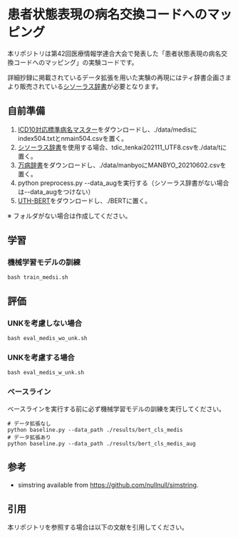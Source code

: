 # 患者状態表現の病名交換コードへのマッピング

本リポジトリは第42回医療情報学連合大会で発表した「患者状態表現の病名交換コードへのマッピング」の実験コードです。

詳細抄録に掲載されているデータ拡張を用いた実験の再現にはティ辞書企画さまより販売されている[シソーラス辞書](https://www.tdic.co.jp/)が必要となります。

## 自前準備 

1. [ICD10対応標準病名マスター](http://www2.medis.or.jp/stdcd/byomei/index.html)をダウンロードし、./data/medisにindex504.txtとnmain504.csvを置く。
2. [シソーラス辞書](https://www.tdic.co.jp/)を使用する場合、tdic_tenkai202111_UTF8.csvを./data/tに置く。
3. [万病辞書](http://sociocom.jp/~data/2018-manbyo/index.html)をダウンロードし、./data/manbyoにMANBYO_20210602.csvを置く。
4. python preprocess.py --data_augを実行する（シソーラス辞書がない場合は--data_augをつけない）
5. [UTH-BERT](https://ai-health.m.u-tokyo.ac.jp/home/research/uth-bert)をダウンロードし、./BERTに置く。

※ フォルダがない場合は作成してください。

## 学習

### 機械学習モデルの訓練
```
bash train_medsi.sh
```

## 評価

### UNKを考慮しない場合

```
bash eval_medis_wo_unk.sh
```

### UNKを考慮する場合

```
bash eval_medis_w_unk.sh
```

### ベースライン
ベースラインを実行する前に必ず機械学習モデルの訓練を実行してください。

```
# データ拡張なし
python baseline.py --data_path ./results/bert_cls_medis
# データ拡張あり
python baseline.py --data_path ./results/bert_cls_medis_aug
```

## 参考

- simstring available from https://github.com/nullnull/simstring.

## 引用
本リポジトリを参照する場合は以下の文献を引用してください。
```
```

